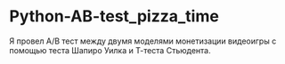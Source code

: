 # Python-AB-test_pizza_time
Я провел A/B тест между двумя моделями монетизации видеоигры с помощью теста Шапиро Уилка и Т-теста Стьюдента.
